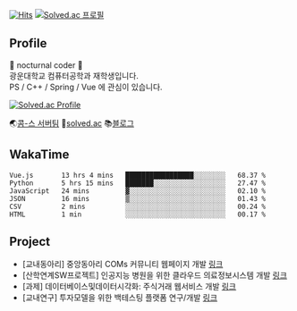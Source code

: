 [![Hits](https://hits.seeyoufarm.com/api/count/incr/badge.svg?url=https%3A%2F%2Fgithub.com%2Fgrayroom)](https://hits.seeyoufarm.com)
[![Solved.ac 프로필](http://mazassumnida.wtf/api/mini/generate_badge?boj=leejh9226)](https://solved.ac/leejh9226)

## Profile
🌙 nocturnal coder 🌟  
광운대학교 컴퓨터공학과 재학생입니다.  
PS / C++ / Spring / Vue 에 관심이 있습니다.  

[![Solved.ac Profile](http://mazassumnida.wtf/api/v2/generate_badge?boj=leejh9226)](https://solved.ac/leejh9226/)

🌏[콤-스 서버팀](https://github.com/coms-server/server-issue)
🧩[solved.ac](https://solved.ac/profile/leejh9226)
📚[블로그](grayroom.blog)

## WakaTime
<!--START_SECTION:waka-->

```text
Vue.js       13 hrs 4 mins   █████████████████░░░░░░░░   68.37 %
Python       5 hrs 15 mins   ███████░░░░░░░░░░░░░░░░░░   27.47 %
JavaScript   24 mins         ▓░░░░░░░░░░░░░░░░░░░░░░░░   02.10 %
JSON         16 mins         ▒░░░░░░░░░░░░░░░░░░░░░░░░   01.43 %
CSV          2 mins          ░░░░░░░░░░░░░░░░░░░░░░░░░   00.24 %
HTML         1 min           ░░░░░░░░░░░░░░░░░░░░░░░░░   00.17 %
```

<!--END_SECTION:waka-->

## Project
* [교내동아리] 중앙동아리 COMs 커뮤니티 웹페이지 개발 [링크](https://github.com/orgs/coms-server/dashboard)
* [산학연계SW프로젝트] 인공지능 병원을 위한 클라우드 의료정보시스템 개발 [링크](https://github.com/grayroom/CloudHIS-FrontEnd)
* [과제] 데이터베이스및데이터시각화: 주식거래 웹서비스 개발 [링크](https://github.com/grayroom/KW_DB_PROJ)
* [교내연구] 투자모델을 위한 백테스팅 플랫폼 연구/개발 [링크](https://github.com/DSLab-BackTest)
